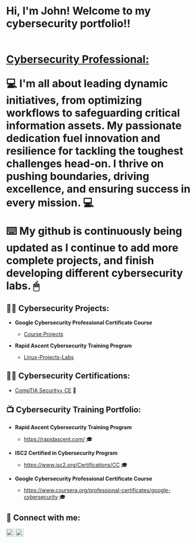 <h1>Hi, I'm John! Welcome to my cybersecurity portfolio!!
   
  <br/><a href="https://www.linkedin.com/in//john-b-webb4/">Cybersecurity Professional:</a>
    

 💻  I'm all about leading dynamic initiatives, from optimizing workflows to safeguarding critical information assets. My passionate dedication fuel innovation and resilience for tackling the toughest challenges head-on. I thrive on pushing boundaries, driving excellence, and ensuring success in every mission. 💻

⌨️  My github is continuously being updated as I continue to add more complete projects, and finish developing different cybersecurity labs. 🖱
<h2>👨‍💻 Cybersecurity Projects:</h2>

- <b>Google Cybersecurity Professional Certificate Course</b>
  - [Course Projects](https://github.com/jwbizz08/Google-Cybersecurity-Professional-Certificate)
    
- <b>Rapid Ascent Cybersecurity Training Program</b>
  - [Linux-Projects-Labs](https://github.com/jwbizz08/Linux-Projects-Labs)
   
 <h2>👨‍💻 Cybersecurity Certifications:</h2>
 
  - [CompTIA Security+ CE](https://github.com/jwbizz08/CompTIA-Security-CE/blob/main/README.md) 📜

<h2>📺 Cybersecurity Training Portfolio:</h2>

- <b>Rapid Ascent Cybersecurity Training Program</b>
  - https://rapidascent.com/ 🎓

- <b>ISC2 Certified in Cybersecurity Program</b>
  - https://www.isc2.org/Certifications/CC 🎓

- <b>Google Cybersecurity Professional Certificate Course</b>
  - https://www.coursera.org/professional-certificates/google-cybersecurity 🎓

<h2> 🤳 Connect with me:</h2>

[<img align="left" alt="johnbwebb4 | Twitter" width="22px" src="https://cdn.jsdelivr.net/npm/simple-icons@v3/icons/twitter.svg" />][twitter]
[<img align="left" alt="john-b-webb4 | LinkedIn" width="22px" src="https://cdn.jsdelivr.net/npm/simple-icons@v3/icons/linkedin.svg" />][linkedin]

[twitter]: https://twitter.com/johnbwebb4/
[linkedin]: https://linkedin.com/in//john-b-webb4/

<!--
Here are some ideas to get you started:

- 🔭 I’m currently working on ...
- 🌱 I’m currently learning ...
- 👯 I’m looking to collaborate on ...
- 🤔 I’m looking for help with ...
- 💬 Ask me about ...
- 📫 How to reach me: ...
- 😄 Pronouns: ...
- ⚡ Fun fact: ...
-->

